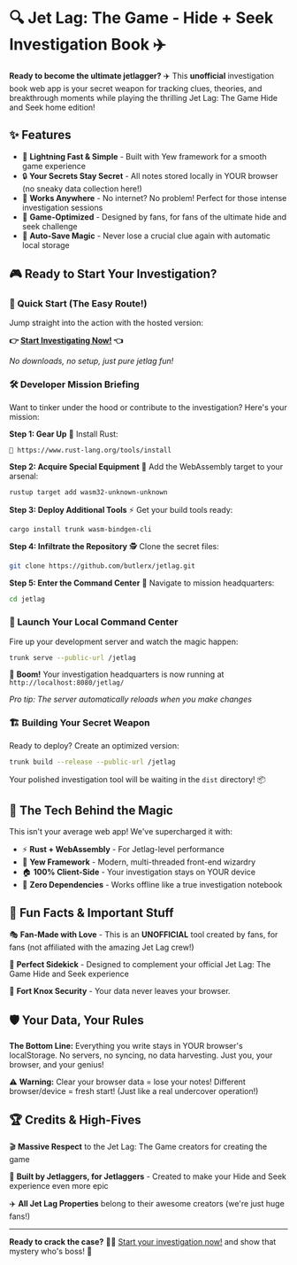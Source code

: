 # 🔍 Jet Lag: The Game - Hide + Seek Investigation Book ✈️

**Ready to become the ultimate jetlagger?** ✈️ This **unofficial** investigation
book web app is your secret weapon for tracking clues, theories, and
breakthrough moments while playing the thrilling Jet Lag: The Game Hide and Seek
home edition!

## ✨ Features

- 🚀 **Lightning Fast & Simple** - Built with Yew framework for a smooth game
  experience
- 🔒 **Your Secrets Stay Secret** - All notes stored locally in YOUR browser (no
  sneaky data collection here!)
- 📱 **Works Anywhere** - No internet? No problem! Perfect for those intense
  investigation sessions
- 🎯 **Game-Optimized** - Designed by fans, for fans of the ultimate hide and
  seek challenge
- 💾 **Auto-Save Magic** - Never lose a crucial clue again with automatic local
  storage

## 🎮 Ready to Start Your Investigation?

### 🌟 Quick Start (The Easy Route!)

Jump straight into the action with the hosted version:

**👉 [Start Investigating Now!](https://butlerx.github.io/jetlag/) 👈**

_No downloads, no setup, just pure jetlag fun!_

### 🛠️ Developer Mission Briefing

Want to tinker under the hood or contribute to the investigation? Here's your
mission:

**Step 1: Gear Up** 🎒 Install Rust:

```
🔗 https://www.rust-lang.org/tools/install
```

**Step 2: Acquire Special Equipment** 🔧 Add the WebAssembly target to your
arsenal:

```bash
rustup target add wasm32-unknown-unknown
```

**Step 3: Deploy Additional Tools** ⚡ Get your build tools ready:

```bash
cargo install trunk wasm-bindgen-cli
```

**Step 4: Infiltrate the Repository** 🕵️ Clone the secret files:

```bash
git clone https://github.com/butlerx/jetlag.git
```

**Step 5: Enter the Command Center** 📍 Navigate to mission headquarters:

```bash
cd jetlag
```

### 🚁 Launch Your Local Command Center

Fire up your development server and watch the magic happen:

```bash
trunk serve --public-url /jetlag
```

🎉 **Boom!** Your investigation headquarters is now running at
`http://localhost:8080/jetlag/`

_Pro tip: The server automatically reloads when you make changes_

### 🏗️ Building Your Secret Weapon

Ready to deploy? Create an optimized version:

```bash
trunk build --release --public-url /jetlag
```

Your polished investigation tool will be waiting in the `dist` directory! 📦

## 🔬 The Tech Behind the Magic

This isn't your average web app! We've supercharged it with:

- ⚡ **Rust + WebAssembly** - For Jetlag-level performance
- 🧠 **Yew Framework** - Modern, multi-threaded front-end wizardry
- 🏠 **100% Client-Side** - Your investigation stays on YOUR device
- 📱 **Zero Dependencies** - Works offline like a true investigation notebook

## 🎪 Fun Facts & Important Stuff

🎭 **Fan-Made with Love** - This is an **UNOFFICIAL** tool created by fans, for
fans (not affiliated with the amazing Jet Lag crew!)

🎲 **Perfect Sidekick** - Designed to complement your official Jet Lag: The Game
Hide and Seek experience

🔐 **Fort Knox Security** - Your data never leaves your browser.

## 🛡️ Your Data, Your Rules

**The Bottom Line:** Everything you write stays in YOUR browser's localStorage.
No servers, no syncing, no data harvesting. Just you, your browser, and your
genius!

⚠️ **Warning:** Clear your browser data = lose your notes! Different
browser/device = fresh start! (Just like a real undercover operation!)

## 🏆 Credits & High-Fives

🎬 **Massive Respect** to the Jet Lag: The Game creators for creating the game

🎯 **Built by Jetlaggers, for Jetlaggers** - Created to make your Hide and Seek
experience even more epic

✈️ **All Jet Lag Properties** belong to their awesome creators (we're just huge
fans!)

---

**Ready to crack the case?** 🕵️‍♀️
[Start your investigation now!](https://butlerx.github.io/jetlag/) and show that
mystery who's boss! 🎯
